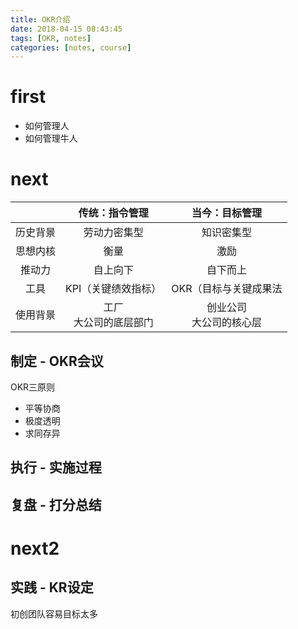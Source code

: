 ```yaml
---
title: OKR介绍
date: 2018-04-15 08:43:45
tags: [OKR, notes]
categories: [notes, course]
---
```


# first

- 如何管理人
- 如何管理牛人

# next

|          | 传统：指令管理           | 当今：目标管理             |
| :------: | :----------------------: | :------------------------: |
| 历史背景 | 劳动力密集型             | 知识密集型                 |
| 思想内核 | 衡量                     | 激励                       |
| 推动力   | 自上向下                 | 自下而上                   |
| 工具     | KPI（关键绩效指标）      | OKR（目标与关键成果法      |
| 使用背景 | 工厂<br>大公司的底层部门 | 创业公司<br>大公司的核心层 |

## 制定 - OKR会议

OKR三原则
- 平等协商
- 极度透明
- 求同存异

## 执行 - 实施过程
## 复盘 - 打分总结

# next2

## 实践 - KR设定

初创团队容易目标太多


